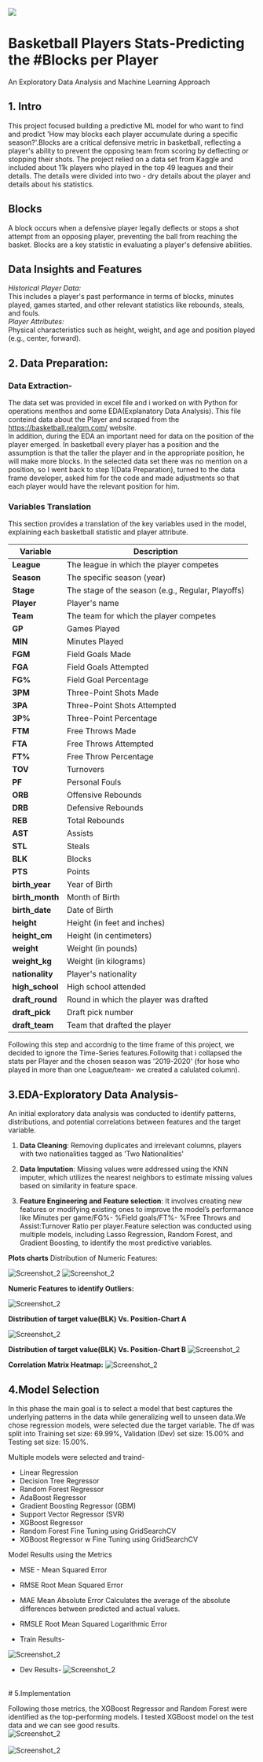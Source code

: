 ![](https://i.giphy.com/media/v1.Y2lkPTc5MGI3NjExOWthcXVyZ3h3eWhoY2Mwc3hrMTNhdnJnY3ZhNmFocDFuanNkOWp3OCZlcD12MV9pbnRlcm5hbF9naWZfYnlfaWQmY3Q9Zw/7NAQ6qRoa61vCYU9Pa/giphy.gif)

# Basketball Players Stats-Predicting the #Blocks per Player
An Exploratory Data Analysis and Machine Learning Approach

## 1. Intro
This project focused building a predictive ML model for who want to find and prodict 'How may blocks each player accumulate during a specific season?'.Blocks are a critical defensive metric in basketball, reflecting a player's ability to prevent the opposing team from scoring by deflecting or stopping their shots.
The project relied on a data set from Kaggle and included about 11k players who played in the top 49 leagues and their details.
The details were divided into two - dry details about the player and details about his statistics. 

## Blocks
A block occurs when a defensive player legally deflects or stops a shot attempt from an opposing player, preventing the ball from reaching the basket. Blocks are a key statistic in evaluating a player's defensive abilities.
## Data Insights and Features
*Historical Player Data:*<br>
This includes a player's past performance in terms of blocks, minutes played, games started, and other relevant statistics like rebounds, steals, and fouls.<br>
*Player Attributes:* <br> Physical characteristics such as height, weight, and age and position played (e.g., center, forward).

## 2. Data Preparation: 
### Data Extraction- 
The data set was provided in excel file and i worked on with Python for operations menthos and some EDA(Explanatory Data Analysis).
This file conteind data about the Player and scraped from the https://basketball.realgm.com/ website. <br>
In addition, during the EDA an important need for data on the position of the player emerged.
In basketball every player has a position and the assumption is that the taller the player and in the appropriate position, he will make more blocks.
In the selected data set there was no mention on a position, so I went back to step 1(Data Preparation), turned to the data frame developer, asked him for the code and made adjustments so that each player would have the relevant position for him.

### Variables Translation

This section provides a translation of the key variables used in the model, explaining each basketball statistic and player attribute.

| **Variable**      | **Description**                             |
|-------------------|---------------------------------------------|
| **League**        | The league in which the player competes     |
| **Season**        | The specific season (year)                  |
| **Stage**         | The stage of the season (e.g., Regular, Playoffs) |
| **Player**        | Player's name                               |
| **Team**          | The team for which the player competes      |
| **GP**            | Games Played                                |
| **MIN**           | Minutes Played                              |
| **FGM**           | Field Goals Made                            |
| **FGA**           | Field Goals Attempted                       |
| **FG%**           | Field Goal Percentage                       |
| **3PM**           | Three-Point Shots Made                      |
| **3PA**           | Three-Point Shots Attempted                 |
| **3P%**           | Three-Point Percentage                      |
| **FTM**           | Free Throws Made                            |
| **FTA**           | Free Throws Attempted                       |
| **FT%**           | Free Throw Percentage                       |
| **TOV**           | Turnovers                                   |
| **PF**            | Personal Fouls                              |
| **ORB**           | Offensive Rebounds                          |
| **DRB**           | Defensive Rebounds                          |
| **REB**           | Total Rebounds                              |
| **AST**           | Assists                                     |
| **STL**           | Steals                                      |
| **BLK**           | Blocks                                      |
| **PTS**           | Points                                      |
| **birth_year**    | Year of Birth                               |
| **birth_month**   | Month of Birth                              |
| **birth_date**    | Date of Birth                               |
| **height**        | Height (in feet and inches)                 |
| **height_cm**     | Height (in centimeters)                     |
| **weight**        | Weight (in pounds)                          |
| **weight_kg**     | Weight (in kilograms)                       |
| **nationality**   | Player's nationality                        |
| **high_school**   | High school attended                        |
| **draft_round**   | Round in which the player was drafted       |
| **draft_pick**    | Draft pick number                           |
| **draft_team**    | Team that drafted the player                |

Following this step and accordnig to the time frame of this project, we decided to ignore the Time-Series features.Followitg that i collapsed the stats per Player and the chosen season was '2019-2020' (for hose who played in more than one League/team- we created a calulated column). 

## 3.EDA-Exploratory Data Analysis-
An initial exploratory data analysis was conducted to identify patterns, distributions, and potential correlations between features and the target variable.

1. **Data Cleaning**: Removing duplicates and irrelevant columns, players with two nationalities tagged as 'Two Nationalities'

2. **Data Imputation**: Missing values were addressed using the KNN imputer, which utilizes the nearest neighbors to estimate missing values based on similarity in feature space.
3. **Feature Engineering and Feature selection**: It involves creating new features or modifying existing ones to improve the model’s performance like Minutes per game/FG%- %Field goals/FT%- %Free Throws and Assist:Turnover Ratio per player.Feature selection was conducted using multiple models, including Lasso Regression, Random Forest, and Gradient Boosting, to identify the most predictive variables.

**Plots charts** 
Distribution of Numeric Features:

![Screenshot_2](https://github.com/asafle43/Basketball-Players-Stats/blob/main/Screenshot%202024-09-01%20at%2018.14.55.png)
![Screenshot_2](https://github.com/asafle43/Basketball-Players-Stats/blob/main/Screenshot%202024-09-01%20at%2018.15.06.png)


**Numeric Features to identify Outliers:**

![Screenshot_2](https://github.com/asafle43/Basketball-Players-Stats/blob/main/Screenshot%202024-09-01%20at%2018.16.01.png)

**Distribution of target value(BLK) Vs. Position-Chart A**

![Screenshot_2](https://github.com/asafle43/Basketball-Players-Stats/blob/main/Screenshot%202024-09-01%20at%2018.16.43.png)

**Distribution of target value(BLK) Vs. Position-Chart B**
![Screenshot_2](https://github.com/asafle43/Basketball-Players-Stats/blob/main/Screenshot%202024-09-01%20at%2018.16.50.png)


**Correlation Matrix Heatmap:**
![Screenshot_2](https://github.com/asafle43/Basketball-Players-Stats/blob/main/Screenshot%202024-09-01%20at%2018.16.36.png)
<br>


## 4.Model Selection
In this phase the main goal is to select a model that best captures the underlying patterns in the data while generalizing well to unseen data.We chose regression models, were selected due the target variable.
The df was split into Training set size: 69.99%, Validation (Dev) set size: 15.00% and Testing set size: 15.00%.

Multiple models were selected and traind- 
- Linear Regression
- Decision Tree Regressor
- Random Forest Regressor
- AdaBoost Regressor
- Gradient Boosting Regressor (GBM)
- Support Vector Regressor (SVR)
- XGBoost Regressor
- Random Forest Fine Tuning using GridSearchCV
- XGBoost Regressor w Fine Tuning using GridSearchCV

Model Results using the Metrics
- MSE - Mean Squared Error
- RMSE Root Mean Squared Error
- MAE Mean Absolute Error Calculates the average of the absolute differences between predicted and actual values.
- RMSLE Root Mean Squared Logarithmic Error

- Train Results-

![Screenshot_2](https://github.com/asafle43/Basketball-Players-Stats/blob/main/Screenshot%202024-09-01%20at%2018.34.19.png)
<br>

- Dev Results- 
![Screenshot_2](https://github.com/asafle43/Basketball-Players-Stats/blob/main/Screenshot%202024-09-01%20at%2018.34.22.png)
<br>
# 5.Implementation

Following those metrics, the XGBoost Regressor and Random Forest were identified as the top-performing models.
I tested XGBoost model on the test data and we can see good results. <br>
![Screenshot_2](https://github.com/asafle43/Basketball-Players-Stats/blob/main/Screenshot%202024-09-01%20at%2018.34.31.png) <br><br>
![Screenshot_2](https://github.com/asafle43/Basketball-Players-Stats/blob/main/Screenshot%202024-09-01%20at%2016.08.41.png)

<br>

